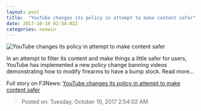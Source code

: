 ```yaml
---
layout: post
title:  "YouTube changes its policy in attempt to make content safer"
date: 2017-10-10 02:54:02Z
categories: neowin
---
```


![YouTube changes its policy in attempt to make content safer](https://cdn.neow.in/news/images/uploaded/2016/09/1475072495_youtube_face_story.jpg)

In an attempt to filter its content and make things a little safer for users, YouTube has implemented a new policy change banning videos demonstrating how to modify firearms to have a bump stock. Read more...


Full story on F3News: [YouTube changes its policy in attempt to make content safer](http://www.f3nws.com/n/ZZyN4H)

> Posted on: Tuesday, October 10, 2017 2:54:02 AM
